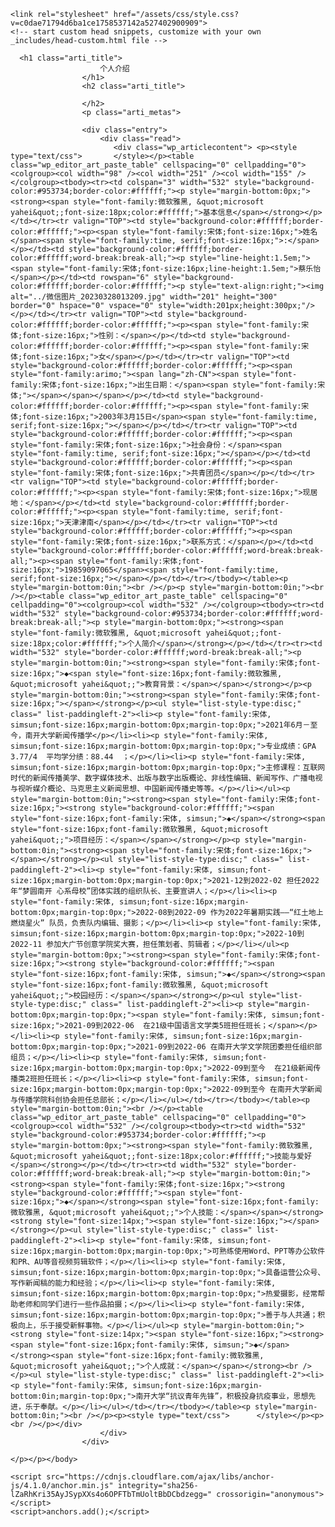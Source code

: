 <html lang="en-US">
  <head>
    <meta charset="UTF-8">
    <meta http-equiv="X-UA-Compatible" content="IE=edge">
    <meta name="viewport" content="width=device-width, initial-scale=1">

<!-- Begin Jekyll SEO tag v2.8.0 -->
<title>kyungsookk.github.io</title>
<meta name="generator" content="Jekyll v3.9.3" />
<meta property="og:title" content="kyungsookk.github.io" />
<meta property="og:locale" content="en_US" />
<link rel="canonical" href="https://kyungsookk.github.io/" />
<meta property="og:url" content="https://kyungsookk.github.io/" />
<meta property="og:site_name" content="kyungsookk.github.io" />
<meta property="og:type" content="website" />
<meta name="twitter:card" content="summary" />
<meta property="twitter:title" content="kyungsookk.github.io" />
<script type="application/ld+json">
{"@context":"https://schema.org","@type":"WebSite","headline":"kyungsookk.github.io","name":"kyungsookk.github.io","url":"https://kyungsookk.github.io/"}</script>
<!-- End Jekyll SEO tag -->

    <link rel="stylesheet" href="/assets/css/style.css?v=c0dae71794d6ba1ce1758537142a527402900909">
    <!-- start custom head snippets, customize with your own _includes/head-custom.html file -->

<!-- Setup Google Analytics -->



<!-- You can set your favicon here -->
<!-- link rel="shortcut icon" type="image/x-icon" href="/favicon.ico" -->

<!-- end custom head snippets -->

  </head>
  <body>
    <div class="container-lg px-3 my-5 markdown-body">
      

      <h1 class="arti_title">
                        个人介绍
                    </h1>
                    <h2 class="arti_title">
                        
                    </h2>
                    <p class="arti_metas">

                    <div class="entry">
                        <div class="read">
                           <div class="wp_articlecontent"> <p><style type="text/css"> 	 	</style></p><table class="wp_editor_art_paste_table" cellspacing="0" cellpadding="0"><colgroup><col width="98" /><col width="251" /><col width="155" /></colgroup><tbody><tr><td colspan="3" width="532" style="background-color:#953734;border-color:#ffffff;"><p style="margin-bottom:0px;"><strong><span style="font-family:微软雅黑, &quot;microsoft yahei&quot;;font-size:18px;color:#ffffff;">基本信息</span></strong></p></td></tr><tr valign="TOP"><td style="background-color:#ffffff;border-color:#ffffff;"><p><span style="font-family:宋体;font-size:16px;">姓名</span><span style="font-family:time, serif;font-size:16px;">:</span></p></td><td style="background-color:#ffffff;border-color:#ffffff;word-break:break-all;"><p style="line-height:1.5em;"><span style="font-family:宋体;font-size:16px;line-height:1.5em;">蔡乐怡</span></p></td><td rowspan="6" style="background-color:#ffffff;border-color:#ffffff;"><p style="text-align:right;"><img alt="../微信图片_20230328013209.jpg" width="201" height="300" border="0" hspace="0" vspace="0" style="width:201px;height:300px;"/> </p></td></tr><tr valign="TOP"><td style="background-color:#ffffff;border-color:#ffffff;"><p><span style="font-family:宋体;font-size:16px;">性别：</span></p></td><td style="background-color:#ffffff;border-color:#ffffff;"><p><span style="font-family:宋体;font-size:16px;">女</span></p></td></tr><tr valign="TOP"><td style="background-color:#ffffff;border-color:#ffffff;"><p><span style="font-family:arimo;"><span lang="zh-CN"><span style="font-family:宋体;font-size:16px;">出生日期：</span><span style="font-family:宋体;"></span></span></span></p></td><td style="background-color:#ffffff;border-color:#ffffff;"><p><span style="font-family:宋体;font-size:16px;">2003年3月15日</span><span style="font-family:time, serif;font-size:16px;"></span></p></td></tr><tr valign="TOP"><td style="background-color:#ffffff;border-color:#ffffff;"><p><span style="font-family:宋体;font-size:16px;">社会身份：</span><span style="font-family:time, serif;font-size:16px;"></span></p></td><td style="background-color:#ffffff;border-color:#ffffff;"><p><span style="font-family:宋体;font-size:16px;">共青团员</span></p></td></tr><tr valign="TOP"><td style="background-color:#ffffff;border-color:#ffffff;"><p><span style="font-family:宋体;font-size:16px;">现居地：</span></p></td><td style="background-color:#ffffff;border-color:#ffffff;"><p><span style="font-family:time, serif;font-size:16px;">天津津南</span></p></td></tr><tr valign="TOP"><td style="background-color:#ffffff;border-color:#ffffff;"><p><span style="font-family:宋体;font-size:16px;">联系方式：</span></p></td><td style="background-color:#ffffff;border-color:#ffffff;word-break:break-all;"><p><span style="font-family:宋体;font-size:16px;">19859097065</span><span style="font-family:time, serif;font-size:16px;"></span></p></td></tr></tbody></table><p style="margin-bottom:0in;"><br /></p><p style="margin-bottom:0in;"><br /></p><table class="wp_editor_art_paste_table" cellspacing="0" cellpadding="0"><colgroup><col width="532" /></colgroup><tbody><tr><td width="532" style="background-color:#953734;border-color:#ffffff;word-break:break-all;"><p style="margin-bottom:0px;"><strong><span style="font-family:微软雅黑, &quot;microsoft yahei&quot;;font-size:18px;color:#ffffff;">个人简介</span></strong></p></td></tr><tr><td width="532" style="border-color:#ffffff;word-break:break-all;"><p style="margin-bottom:0in;"><strong><span style="font-family:宋体;font-size:16px;">◆<span style="font-size:16px;font-family:微软雅黑, &quot;microsoft yahei&quot;;">教育背景：</span></span></strong></p><p style="margin-bottom:0in;"><strong><span style="font-family:宋体;font-size:16px;"></span></strong></p><ul style="list-style-type:disc;" class=" list-paddingleft-2"><li><p style="font-family:宋体, simsun;font-size:16px;margin-bottom:0px;margin-top:0px;">2021年6月－至今，南开大学新闻传播学</p></li><li><p style="font-family:宋体, simsun;font-size:16px;margin-bottom:0px;margin-top:0px;">专业成绩：GPA 3.77/4  平均学分绩：88.44  ；</p></li><li><p style="font-family:宋体, simsun;font-size:16px;margin-bottom:0px;margin-top:0px;">主修课程：互联网时代的新闻传播美学、数字媒体技术、出版与数字出版概论、非线性编辑、新闻写作、广播电视与视听媒介概论、马克思主义新闻思想、中国新闻传播史等等。</p></li></ul><p style="margin-bottom:0in;"><strong><span style="font-family:宋体;font-size:16px;"><strong style="background-color:#ffffff;"><span style="font-size:16px;font-family:宋体, simsun;">◆</span></strong><span style="font-size:16px;font-family:微软雅黑, &quot;microsoft yahei&quot;;">项目经历：</span></span></strong></p><p style="margin-bottom:0in;"><strong><span style="font-family:宋体;font-size:16px;"></span></strong></p><ul style="list-style-type:disc;" class=" list-paddingleft-2"><li><p style="font-family:宋体, simsun;font-size:16px;margin-bottom:0px;margin-top:0px;">2021-12到2022-02 担任2022年“梦圆南开 心系母校”团体实践的组织队长、主要宣讲人；</p></li><li><p style="font-family:宋体, simsun;font-size:16px;margin-bottom:0px;margin-top:0px;">2022-08到2022-09 作为2022年暑期实践——“红土地上燃烧星火” 队员，负责队内编辑、摄影；</p></li><li><p style="font-family:宋体, simsun;font-size:16px;margin-bottom:0px;margin-top:0px;">2022-10到2022-11 参加大广节创意学院奖大赛，担任策划者、剪辑者；</p></li></ul><p style="margin-bottom:0px;"><strong><span style="font-family:宋体;font-size:16px;"><strong style="background-color:#ffffff;"><span style="font-size:16px;font-family:宋体, simsun;">◆</span></strong><span style="font-size:16px;font-family:微软雅黑, &quot;microsoft yahei&quot;;">校园经历：</span></span></strong></p><ul style="list-style-type:disc;" class=" list-paddingleft-2"><li><p style="margin-bottom:0px;margin-top:0px;"><span style="font-family:宋体, simsun;font-size:16px;">2021-09到2022-06  在21级中国语言文学类5班担任班长；</span></p></li><li><p style="font-family:宋体, simsun;font-size:16px;margin-bottom:0px;margin-top:0px;">2021-09到2022-06 在南开大学文学院团委担任组织部组员；</p></li><li><p style="font-family:宋体, simsun;font-size:16px;margin-bottom:0px;margin-top:0px;">2022-09到至今  在21级新闻传播类2班担任班长；</p></li><li><p style="font-family:宋体, simsun;font-size:16px;margin-bottom:0px;margin-top:0px;">2022-09到至今 在南开大学新闻与传播学院科创协会担任总部长；</p></li></ul></td></tr></tbody></table><p style="margin-bottom:0in;"><br /></p><table class="wp_editor_art_paste_table" cellspacing="0" cellpadding="0"><colgroup><col width="532" /></colgroup><tbody><tr><td width="532" style="background-color:#953734;border-color:#ffffff;"><p style="margin-bottom:0px;"><strong><span style="font-family:微软雅黑, &quot;microsoft yahei&quot;;font-size:18px;color:#ffffff;">技能与爱好</span></strong></p></td></tr><tr><td width="532" style="border-color:#ffffff;word-break:break-all;"><p style="margin-bottom:0in;"><strong><span style="font-family:宋体;font-size:16px;"><strong style="background-color:#ffffff;"><span style="font-size:16px;">◆</span></strong><span style="font-size:16px;font-family:微软雅黑, &quot;microsoft yahei&quot;;">个人技能：</span></span></strong><strong style="font-size:14px;"><span style="font-size:16px;"></span></strong></p><ul style="list-style-type:disc;" class=" list-paddingleft-2"><li><p style="font-family:宋体, simsun;font-size:16px;margin-bottom:0px;margin-top:0px;">可熟练使用Word、PPT等办公软件和PR、AU等音视频剪辑软件；</p></li><li><p style="font-family:宋体, simsun;font-size:16px;margin-bottom:0px;margin-top:0px;">具备运营公众号、写作新闻稿的能力和经验；</p></li><li><p style="font-family:宋体, simsun;font-size:16px;margin-bottom:0px;margin-top:0px;">热爱摄影，经常帮助老师和同学们进行一些作品拍摄；</p></li><li><p style="font-family:宋体, simsun;font-size:16px;margin-bottom:0px;margin-top:0px;">善于与人共通；积极向上，乐于接受新鲜事物。</p></li></ul><p style="margin-bottom:0in;"><strong style="font-size:14px;"><span style="font-size:16px;"><strong><span style="font-size:16px;font-family:宋体, simsun;">◆</span></strong><span style="font-size:16px;font-family:微软雅黑, &quot;microsoft yahei&quot;;">个人成就：</span></span></strong><br /></p><ul style="list-style-type:disc;" class=" list-paddingleft-2"><li><p style="font-family:宋体, simsun;font-size:16px;margin-bottom:0in;margin-top:0px;">南开大学“抗议青年先锋”，积极投身抗疫事业，思想先进，乐于奉献。</p></li></ul></td></tr></tbody></table><p style="margin-bottom:0in;"><br /></p><p><style type="text/css"> 	 	</style></p><p><br /></p></div>
						</div>
                    </div>
<!--End||content-->
<!--Start||footer-->
<!--End||footer-->
	</p></p></body>

</body>
</html>


    <script src="https://cdnjs.cloudflare.com/ajax/libs/anchor-js/4.1.0/anchor.min.js" integrity="sha256-lZaRhKri35AyJSypXXs4o6OPFTbTmUoltBbDCbdzegg=" crossorigin="anonymous"></script>
    <script>anchors.add();</script>
 
